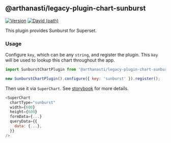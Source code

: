 ## @arthanasti/legacy-plugin-chart-sunburst

[![Version](https://img.shields.io/npm/v/@superset-ui/legacy-plugin-chart-sunburst.svg?style=flat-square)](https://www.npmjs.com/package/@superset-ui/legacy-plugin-chart-sunburst)
[![David (path)](https://img.shields.io/david/apache-superset/superset-ui-plugins.svg?path=packages%2Fsuperset-ui-legacy-plugin-chart-sunburst&style=flat-square)](https://david-dm.org/apache-superset/superset-ui-plugins?path=packages/superset-ui-legacy-plugin-chart-sunburst)

This plugin provides Sunburst for Superset.

### Usage

Configure `key`, which can be any `string`, and register the plugin. This `key` will be used to
lookup this chart throughout the app.

```js
import SunburstChartPlugin from '@arthanasti/legacy-plugin-chart-sunburst';

new SunburstChartPlugin().configure({ key: 'sunburst' }).register();
```

Then use it via `SuperChart`. See
[storybook](https://apache-superset.github.io/superset-ui-plugins/?selectedKind=plugin-chart-sunburst)
for more details.

```js
<SuperChart
  chartType="sunburst"
  width={600}
  height={600}
  formData={...}
  queryData={{
    data: {...},
  }}
/>
```
